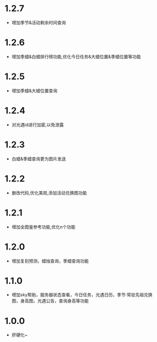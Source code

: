 # 1.2.7
* 增加季节&活动剩余时间查询

# 1.2.6
* 增加季蜡&白蜡排行榜功能,优化今日任务&大蜡位置&季蜡位置等功能

# 1.2.5
* 增加季蜡&大蜡位置查询

# 1.2.4
* 对光遇id进行加密,以免泄露

# 1.2.3
* 白蜡&季蜡查询更为图片发送

# 1.2.2
* 删改代码,优化美观,添加活动兑换图功能

# 1.2.1
* 增加全图鉴参考功能,优化n个功能

# 1.2.0
* 增加复刻预测，蜡烛查询，季蜡查询功能

# 1.1.0
* 增加sky帮助，服务器状态查看，今日任务，光遇日历，季节·常驻先祖兑换图，身高图，光遇公告，查询身高等功能

# 1.0.0
* 肝硬化~